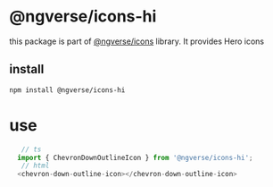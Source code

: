 # @ngverse/icons-hi

this package is part of [@ngverse/icons](https://ngverse.github.io/icons/) library. It provides Hero icons

## install

`npm install @ngverse/icons-hi`

# use

```ts
   // ts
  import { ChevronDownOutlineIcon } from '@ngverse/icons-hi';
   // html
  <chevron-down-outline-icon></chevron-down-outline-icon>
```
